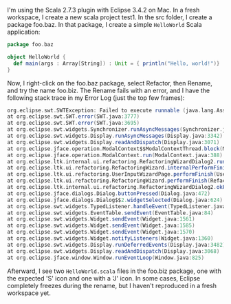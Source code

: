 I'm using the Scala 2.7.3 plugin with Eclipse 3.4.2 on Mac.  In a fresh workspace, I create a new scala project test1.  In the src folder, I create a package foo.baz.  In that package, I create a simple `HelloWorld` Scala application:

```scala
package foo.baz

object HelloWorld {
  def main(args : Array[String]) : Unit = { println("Hello, world!")}
}
```

Now, I right-click on the foo.baz package, select Refactor, then Rename, and try the name foo.biz.  The Rename fails with an error, and I have the following stack trace in my Error Log (just the top few frames):
```scala
org.eclipse.swt.SWTException: Failed to execute runnable (java.lang.AssertionError: assertion failed: non-existent file: /private/tmp/workspace/test1/src/foo/baz/HelloWorld.scala)
at org.eclipse.swt.SWT.error(SWT.java:3777)
at org.eclipse.swt.SWT.error(SWT.java:3695)
at org.eclipse.swt.widgets.Synchronizer.runAsyncMessages(Synchronizer.java:136)
at org.eclipse.swt.widgets.Display.runAsyncMessages(Display.java:3342)
at org.eclipse.swt.widgets.Display.readAndDispatch(Display.java:3071)
at org.eclipse.jface.operation.ModalContext$$ModalContextThread.block(ModalContext.java:173)
at org.eclipse.jface.operation.ModalContext.run(ModalContext.java:388)
at org.eclipse.ltk.internal.ui.refactoring.RefactoringWizardDialog2.run(RefactoringWizardDialog2.java:317)
at org.eclipse.ltk.ui.refactoring.RefactoringWizard.internalPerformFinish(RefactoringWizard.java:558)
at org.eclipse.ltk.ui.refactoring.UserInputWizardPage.performFinish(UserInputWizardPage.java:154)
at org.eclipse.ltk.ui.refactoring.RefactoringWizard.performFinish(RefactoringWizard.java:622)
at org.eclipse.ltk.internal.ui.refactoring.RefactoringWizardDialog2.okPressed(RefactoringWizardDialog2.java:446)
at org.eclipse.jface.dialogs.Dialog.buttonPressed(Dialog.java:472)
at org.eclipse.jface.dialogs.Dialog$$2.widgetSelected(Dialog.java:624)
at org.eclipse.swt.widgets.TypedListener.handleEvent(TypedListener.java:228)
at org.eclipse.swt.widgets.EventTable.sendEvent(EventTable.java:84)
at org.eclipse.swt.widgets.Widget.sendEvent(Widget.java:1561)
at org.eclipse.swt.widgets.Widget.sendEvent(Widget.java:1585)
at org.eclipse.swt.widgets.Widget.sendEvent(Widget.java:1570)
at org.eclipse.swt.widgets.Widget.notifyListeners(Widget.java:1360)
at org.eclipse.swt.widgets.Display.runDeferredEvents(Display.java:3482)
at org.eclipse.swt.widgets.Display.readAndDispatch(Display.java:3068)
at org.eclipse.jface.window.Window.runEventLoop(Window.java:825)
```
Afterward, I see two `HelloWorld.scala` files in the foo.biz package, one with the expected 'S' icon and one with a 'J' icon.  In some cases, Eclipse completely freezes during the rename, but I haven't reproduced in a fresh workspace yet. 
